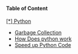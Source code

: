 
 <h4>Table of Content</h4>
   <a href="./python/"> [*] Python </a>
<br>                                                                                                                                                          
  <ul>
  <li><a href="./python/GarbageCollection.md "&emsp; &emsp; &emsp;>Garbage Collection</a></li>
  <li><a href="./python/HowDoesItWorks.md " &emsp; &emsp; &emsp; >How Does python work</a></li>
  <li><a href="./python/SpeedUpPython.md " &emsp; &emsp; &emsp; >Speed up Python Code</a></li>
  </ul>
<br>

